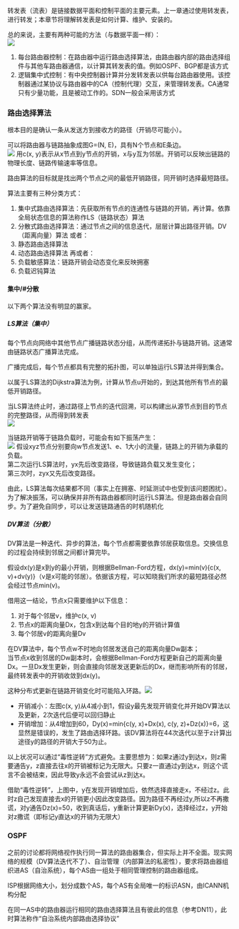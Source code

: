 
转发表（流表）是链接数据平面和控制平面的主要元素。上一章通过使用转发表，进行转发；本章节将理解转发表是如何计算、维护、安装的。

总的来说，主要有两种可能的方法（与数据平面一样）：      
![](Screenshot_2024-12-25-08-17-39-326_com.flyersoft.moonreaderp.png)
1. 每台路由器控制：在路由器中运行路由选择算法，由路由器内部的路由选择组件与其他车路由器通信，以计算其转发表的值。例如OSPF、BGP都是该方式
2. 逻辑集中式控制：有中央控制器计算并分发转发表以供每台路由器使用。该控制器通过某协议与路由器中的CA（控制代理）交互，来管理转发表。CA通常只有少量功能，且是被动工作的。SDN一般会采用该方式

### 路由选择算法

根本目的是确认一条从发送方到接收方的路径（开销尽可能小）。  

可以将路由器与链路抽象成图G=(N, E)，具有N个节点和E条边。  
![](Screenshot_2024-12-25-08-51-03-604_md.obsidian.png)
用c(x, y)表示从x节点到y节点的开销，x与y互为邻居。开销可以反映出链路的物理长度、链路传输速率等信息。

路由算法的目标就是找出两个节点之间的最低开销路径，同开销时选择最短路径。

算法主要有三种分类方式：
1. 集中式路由选择算法：先获取所有节点的连通性与链路的开销，再计算。依靠全局状态信息的算法称作LS（链路状态）算法
2. 分散式路由选择算法：通过节点之间的信息迭代，层层计算出路径开销。DV（距离向量）算法
或者：  
1. 静态路由选择算法
2. 动态路由选择算法
再或者：  
1. 负载敏感算法：链路开销会动态变化来反映拥塞
2. 负载迟钝算法

#### 集中/#分散

以下两个算法没有明显的赢家。
##### LS算法（集中）
每个节点向网络中其他节点广播链路状态分组，从而传递拓扑与链路开销。这通常由链路状态广播算法完成。

广播完成后，每个节点都具有完整的拓扑图，可以单独运行LS算法并得到集合。

以属于LS算法的Dijkstra算法为例，计算从节点u开始的，到达其他所有节点的最低开销路径。  

当LS算法终止时，通过路径上节点的迭代回溯，可以构建出从源节点到目的节点的完整路径，从而得到转发表  
![](b4fe9a36d11104473f568c1d42423cd2.png)

当链路开销等于链路负载时，可能会有如下振荡产生：  
![](9bcaaa0a0c7622084b486b934e029763.png)
假设xyz节点分别要向w节点发送1、e、1大小的流量，链路上的开销为承载的负载。  
第二次运行LS算法时，yx先后改变路径，导致链路负载又发生变化；   
第三次时，zyx又先后改变路径。  

由此，LS算法每次结果都不同（事实上在拥塞、时延测试中也受到该问题困扰）。为了解决振荡，可以确保并非所有路由器都同时运行LS算法。但是路由器会自同步。为了避免自同步，可以让发送链路通告的时机随机化

##### DV算法（分散）

DV算法是一种迭代、异步的算法，每个节点都需要依靠邻居获取信息。交换信息的过程会持续到邻居之间都计算完毕。

假设dx(y)是x到y的最小开销，则根据Bellman-Ford方程，dx(y)=min(v){c(x, v)+dv(y)}（v是x可能的邻居）。依据该方程，可以知晓我们所求的最短路径必然会经过节点min(v)。

借用这一结论，节点x只需要维护以下信息：   
1. 对于每个邻居v，维护c(x, v)
2. 节点x的距离向量Dx，包含x到达每个目的地y的开销计算值
3. 每个邻居v的距离向量Dv

在DV算法中，每个节点w不时地向邻居发送自己的距离向量Dw副本；  
当节点x收到邻居的Dw副本时，会根据Bellman-Ford方程更新自己的距离向量Dx。一旦Dx发生更新，则会直接向邻居发送更新后的Dx，继而影响所有的邻居，最终转发表中的开销收敛到dx(y)。  

这种分布式更新在链路开销变化时可能陷入环路。![](d27d78d25c08cb9c888a92ea951fe06f.png)
- 开销减小：左图c(x, y)从4减小到1，假设y最先发现开销变化并开始DV算法以及更新，2次迭代后便可以回归静止
- 开销增加：从4增加到60，Dy(x)=min{c(y, x)+Dx(x), c(y, z)+Dz(x)}=6，这显然是错误的，发生了路由选择环路。该DV算法将在44次迭代以至于z计算出途径y的路径的开销大于50为止。

以上状况可以通过“毒性逆转”方式避免。主要思想为：如果z通过y到达x，则z需要通告y，z直接去往x的开销被标记为无限大。只要z一直通过y到达x，则这个谎言不会被结束，因此导致y永远不会尝试从z到达x。

借助“毒性逆转”，上图中，y在发现开销增加后，依然选择直接走x，不经过z。此时z自己发现直接去x的开销更小因此改变路径。因为路径不再经过y,所以z不再撒谎，对y通告Dz(x)=50，收到真话后，y重新计算更新Dy(x)，选择经过z，y开始对z撒谎（即标记y直达x的开销为无限大）

### OSPF

之前的讨论都将网络视作执行同一算法的路由器集合，但实际上并不全面。现实网络的规模（DV算法迭代不了）、自治管理（内部算法的私密性），要求将路由器组织进AS（自治系统），每个AS由一组处于相同管理控制的路由器组成。

ISP根据网络大小，划分成数个AS，每个AS有全局唯一的标识ASN，由ICANN机构分配

在同一AS中的路由器运行相同的路由选择算法且有彼此的信息（参考DN11），此时算法称作“自治系统内部路由选择协议”

